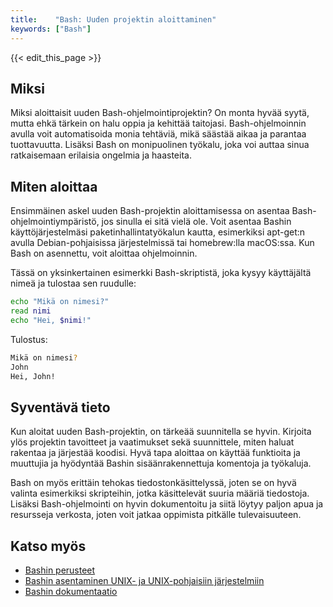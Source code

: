 ```yaml
---
title:    "Bash: Uuden projektin aloittaminen"
keywords: ["Bash"]
---
```


{{< edit_this_page >}}

## Miksi

Miksi aloittaisit uuden Bash-ohjelmointiprojektin? On monta hyvää syytä, mutta ehkä tärkein on halu oppia ja kehittää taitojasi. Bash-ohjelmoinnin avulla voit automatisoida monia tehtäviä, mikä säästää aikaa ja parantaa tuottavuutta. Lisäksi Bash on monipuolinen työkalu, joka voi auttaa sinua ratkaisemaan erilaisia ongelmia ja haasteita.

## Miten aloittaa

Ensimmäinen askel uuden Bash-projektin aloittamisessa on asentaa Bash-ohjelmointiympäristö, jos sinulla ei sitä vielä ole. Voit asentaa Bashin käyttöjärjestelmäsi paketinhallintatyökalun kautta, esimerkiksi apt-get:n avulla Debian-pohjaisissa järjestelmissä tai homebrew:lla macOS:ssa. Kun Bash on asennettu, voit aloittaa ohjelmoinnin.

Tässä on yksinkertainen esimerkki Bash-skriptistä, joka kysyy käyttäjältä nimeä ja tulostaa sen ruudulle:

```Bash
echo "Mikä on nimesi?"
read nimi
echo "Hei, $nimi!"
```

Tulostus:

```Bash
Mikä on nimesi?
John
Hei, John!
```

## Syventävä tieto

Kun aloitat uuden Bash-projektin, on tärkeää suunnitella se hyvin. Kirjoita ylös projektin tavoitteet ja vaatimukset sekä suunnittele, miten haluat rakentaa ja järjestää koodisi. Hyvä tapa aloittaa on käyttää funktioita ja muuttujia ja hyödyntää Bashin sisäänrakennettuja komentoja ja työkaluja.

Bash on myös erittäin tehokas tiedostonkäsittelyssä, joten se on hyvä valinta esimerkiksi skripteihin, jotka käsittelevät suuria määriä tiedostoja. Lisäksi Bash-ohjelmointi on hyvin dokumentoitu ja siitä löytyy paljon apua ja resursseja verkosta, joten voit jatkaa oppimista pitkälle tulevaisuuteen.

## Katso myös

- [Bashin perusteet](https://linuxize.com/post/bash-scripting-tutorial/)
- [Bashin asentaminen UNIX- ja UNIX-pohjaisiin järjestelmiin](https://www.gnu.org/software/bash/)
- [Bashin dokumentaatio](https://www.gnu.org/software/bash/manual/bash.html)